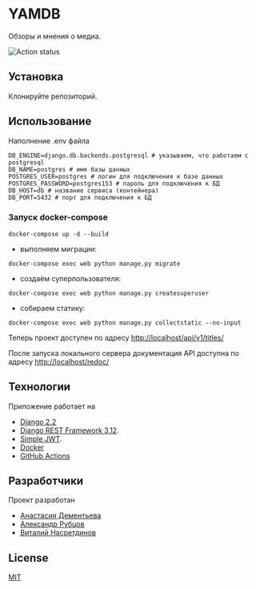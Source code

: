 # YAMDB

Обзоры и мнения о медиа.

![Action status](https://github.com/Nastasia153/yamdb_final/actions/workflows/Yamdb%20workflow/badge.svg)


## Установка

Клонируйте репозиторий.

## Использование

Наполнение .env файла
```
DB_ENGINE=django.db.backends.postgresql # указываем, что работаем с postgresql
DB_NAME=postgres # имя базы данных
POSTGRES_USER=postgres # логин для подключения к базе данных
POSTGRES_PASSWORD=postgres153 # пароль для подключения к БД
DB_HOST=db # название сервиса (контейнера)
DB_PORT=5432 # порт для подключения к БД
```
### Запуск docker-compose 

```
docker-compose up -d --build
```
- выполняем миграции:
```
docker-compose exec web python manage.py migrate
```
- создаём суперпользователя:
```
docker-compose exec web python manage.py createsuperuser
```
- собираем статику:
```
docker-compose exec web python manage.py collectstatic --no-input
```

Теперь проект доступен по адресу [http://localhost/api/v1/titles/](http://localhost/api/v1/titles)


После запуска локального сервера документация API доступна по адресу [http://localhost/redoc/](http://localhost/redoc/)

## Технологии

Приложение работает на 
- [Django 2.2](https://www.djangoproject.com/download/)
- [Django REST Framework 3.12](https://www.django-rest-framework.org/#installation).
- [Simple JWT](https://django-rest-framework-simplejwt.readthedocs.io/en/latest/).
- [Docker](https://docs.docker.com/)
- [GitHub Actions](https://github.com/features/actions)


## Разработчики

Проект разработан
- [Анастасия Дементьева](https://github.com/Nastasia153)
- [Александр Рубцов](https://github.com/FinemechanicPub)
- [Виталий Насретдинов](https://github.com/nasretdinovs)


## License
[MIT](https://choosealicense.com/licenses/mit/)